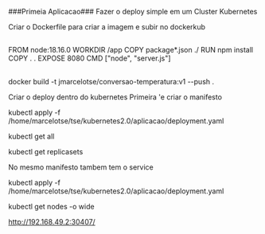 ###Primeia Aplicacao###
Fazer o deploy simple em um Cluster Kubernetes

Criar o Dockerfile para criar a imagem e subir no dockerkub
##
FROM node:18.16.0
WORKDIR /app
COPY package*.json ./
RUN npm install
COPY . .
EXPOSE 8080
CMD ["node", "server.js"]
##

docker build -t jmarcelotse/conversao-temperatura:v1 --push .

Criar o deploy dentro do kubernetes
Primeira 'e criar o manifesto 

kubectl apply -f /home/marcelotse/tse/kubernetes2.0/aplicacao/deployment.yaml

kubectl get all

kubectl get replicasets

No mesmo manifesto tambem tem o service

kubectl apply -f /home/marcelotse/tse/kubernetes2.0/aplicacao/deployment.yaml 

kubectl get nodes -o wide

http://192.168.49.2:30407/
